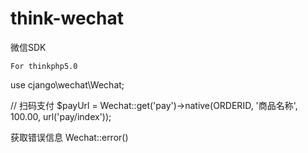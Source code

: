 # think-wechat

微信SDK

```
For thinkphp5.0
```


use cjango\wechat\Wechat;

// 扫码支付
$payUrl = Wechat::get('pay')->native(ORDERID, '商品名称', 100.00, url('pay/index'));


获取错误信息
Wechat::error()
